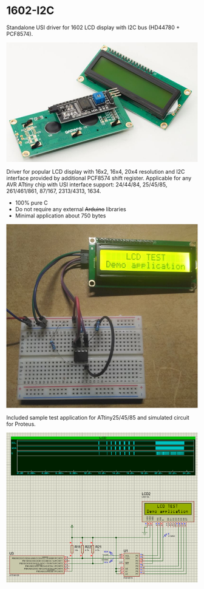 # 1602-I2C
Standalone USI driver for 1602 LCD display with I2C bus (HD44780 + PCF8574).

![LCD photo](https://github.com/Quwy/1602-I2C/blob/main/images/LCD_photo.jpg?raw=true)

Driver for popular LCD display with 16x2, 16x4, 20x4 resolution and I2C interface provided by additional PCF8574 shift register.
Applicable for any AVR ATtiny chip with USI interface support: 24/44/84, 25/45/85, 261/461/861, 87/167, 2313/4313, 1634.

* 100% pure C
* Do not require any external ~~Arduino~~ libraries
* Minimal application about 750 bytes

![Demo circuit live photo](https://github.com/Quwy/1602-I2C/blob/main/images/LCD_demo.jpg?raw=true)

Included sample test application for ATtiny25/45/85 and simulated circuit for Proteus.

![Proteus simulation screenshot](https://github.com/Quwy/1602-I2C/blob/main/images/LCD_proteus.png?raw=true)
